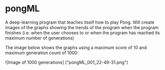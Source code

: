 # pongML
A deep-learning program that teaches itself how to play Pong. Will create images of the graphs showing the trends of the program when the program finishes (i.e. when the user chooses to or when the program has reached its maximum number of generations)

The image below shows the graphs using a maximum score of 10 and maximum generation count of 1000:

![Image of 1000 generations] ("pongML_001_22-49-31.png")